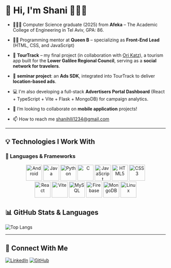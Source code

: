 # 👋 Hi, I'm Shani 👩🏻‍💻

- 👩🏻‍🎓 Computer Science graduate (2025) from **Afeka** – The Academic College of Engineering in Tel Aviv, GPA: 86.
- 👩‍🏫 Programming mentor at **Queen B** – specializing as **Front-End Lead** (HTML, CSS, and JavaScript)  
- 🧭  **TourTrack** – my final project (in collaboration with [Ori Katz](https://github.com/orikatz99)), a tourism app built for the **Lower Galilee Regional Council**, serving as a **social network for travelers**.
- 📱 **seminar project**: an **Ads SDK**, integrated into TourTrack to deliver **location-based ads**.
- 💻 I'm also developing a full-stack **Advertisers Portal Dashboard** (React + TypeScript + Vite + Flask + MongoDB) for campaign analytics.
- 👯 I’m looking to collaborate on **mobile application** projects!
  
- 📫 How to reach me shanihlli1234@gmail.com

---

## 💡 Technologies I Work With

### 🧩 Languages & Frameworks

<div align="center">  
  <a href="https://www.android.com/intl/en_in/" target="_blank"><img src="https://upload.wikimedia.org/wikipedia/commons/e/ea/Android_logo_2023_%28stacked%29.svg" alt="Android" height="50" /></a>
  <a href="https://www.java.com/" target="_blank"><img src="https://profilinator.rishav.dev/skills-assets/java-original-wordmark.svg" alt="Java" height="50" /></a>
  <a href="https://www.python.org/" target="_blank"><img src="https://profilinator.rishav.dev/skills-assets/python-original.svg" alt="Python" height="50" /></a>
  <a href="https://www.cprogramming.com/" target="_blank"><img src="https://profilinator.rishav.dev/skills-assets/c-original.svg" alt="C" height="50" /></a>
  <a href="https://developer.mozilla.org/en-US/docs/Web/JavaScript" target="_blank"><img src="https://profilinator.rishav.dev/skills-assets/javascript-original.svg" alt="JavaScript" height="50" /></a>
  <a href="https://developer.mozilla.org/en-US/docs/Web/HTML" target="_blank"><img src="https://profilinator.rishav.dev/skills-assets/html5-original-wordmark.svg" alt="HTML5" height="50" /></a>
  <a href="https://developer.mozilla.org/en-US/docs/Web/CSS" target="_blank"><img src="https://profilinator.rishav.dev/skills-assets/css3-original-wordmark.svg" alt="CSS3" height="50" /></a>
</div>

<div align="center">
  <a href="https://reactjs.org/" target="_blank"><img src="https://profilinator.rishav.dev/skills-assets/react-original-wordmark.svg" alt="React" height="50" /></a>
  <a href="https://vitejs.dev/" target="_blank"><img src="https://vitejs.dev/logo.svg" alt="Vite" height="50" /></a>
  <a href="https://www.mysql.com/" target="_blank"><img src="https://profilinator.rishav.dev/skills-assets/mysql-original-wordmark.svg" alt="MySQL" height="50" /></a>
  <a href="https://firebase.google.com/" target="_blank"><img src="https://upload.wikimedia.org/wikipedia/commons/f/fd/Firebase_Logo_%28No_wordmark%29_%282024-%29.svg" alt="Firebase" height="50" /></a>
  <a href="https://www.mongodb.com/" target="_blank"><img src="https://profilinator.rishav.dev/skills-assets/mongodb-original-wordmark.svg" alt="MongoDB" height="50" /></a>
  <a href="https://www.linux.org/" target="_blank"><img src="https://profilinator.rishav.dev/skills-assets/linux-original.svg" alt="Linux" height="50" /></a>
</div>


## 📊 GitHub Stats & Languages

![Top Langs](https://github-readme-stats.vercel.app/api/top-langs/?username=ShaniHalali&layout=compact&langs_count=8&theme=tokyoday)

---

## 🔗 Connect With Me

<a href="https://www.linkedin.com/in/shani-halali-4b3643333/" target="_blank"><img src="https://img.shields.io/badge/linkedin-%231E77B5.svg?&style=for-the-badge&logo=linkedin&logoColor=white" alt="LinkedIn" /></a>
<a href="https://github.com/ShaniHalali" target="_blank"><img src="https://img.shields.io/badge/github-%2324292e.svg?&style=for-the-badge&logo=github&logoColor=white" alt="GitHub" /></a>
